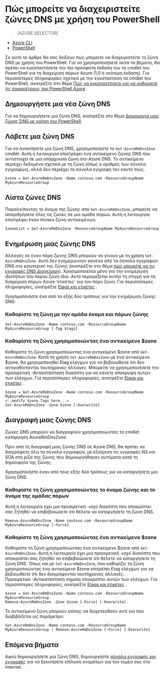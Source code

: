 <properties
   pageTitle="Διαχείριση ζώνες DNS χρησιμοποιώντας το PowerShell | Microsoft Azure"
   description="Μπορείτε να διαχειριστείτε ζώνες DNS με χρήση του Powershell Azure. Πώς μπορείτε να ενημερώσετε, να διαγράψετε και να δημιουργήσετε ζώνες DNS σε Azure DNS"
   services="dns"
   documentationCenter="na"
   authors="sdwheeler"
   manager="carmonm"
   editor=""/>

<tags
   ms.service="dns"
   ms.devlang="na"
   ms.topic="article"
   ms.tgt_pltfrm="na"
   ms.workload="infrastructure-services"
   ms.date="08/16/2016"
   ms.author="sewhee"/>

# <a name="how-to-manage-dns-zones-using-powershell"></a>Πώς μπορείτε να διαχειριστείτε ζώνες DNS με χρήση του PowerShell

> [AZURE.SELECTOR]
- [Azure CLI](dns-operations-dnszones-cli.md)
- [PowerShell](dns-operations-dnszones.md)



Σε αυτό το άρθρο θα σας δείξουν πώς μπορείτε να διαχειριστείτε τη ζώνη DNS με χρήση του PowerShell. Για να χρησιμοποιήσετε αυτά τα βήματα, θα πρέπει να εγκαταστήσετε την πιο πρόσφατη έκδοση του τα cmdlet του PowerShell για τη διαχείριση πόρων Azure (1,0 ή νεότερη έκδοση). Για περισσότερες πληροφορίες σχετικά με την εγκατάσταση τα cmdlet του PowerShell, ανατρέξτε στο θέμα [Πώς να εγκαταστήσετε και να ρυθμίσετε τις παραμέτρους του PowerShell Azure](../powershell-install-configure.md) .


## <a name="create-a-new-dns-zone"></a>Δημιουργήστε μια νέα ζώνη DNS

Για να δημιουργήσετε μια ζώνη DNS, ανατρέξτε στο θέμα [Δημιουργία μιας ζώνης DNS με χρήση του PowerShell](dns-getstarted-create-dnszone.md).

## <a name="get-a-dns-zone"></a>Λάβετε μια ζώνη DNS

Για να ανακτήσετε μια ζώνη DNS, χρησιμοποιήστε το `Get-AzureRmDnsZone` cmdlet. Αυτή η λειτουργία επιστρέφει ένα αντικείμενο ζώνης DNS που αντιστοιχεί σε μια υπάρχουσα ζώνη στο Azure DNS. Το αντικείμενο περιέχει δεδομένα σχετικά με τη ζώνη (όπως ο αριθμός των σύνολα εγγραφών), αλλά δεν περιέχει τα σύνολα εγγραφή τον εαυτό τους.

    $zone = Get-AzureRmDnsZone -Name contoso.com –ResourceGroupName MyAzureResourceGroup

## <a name="list-dns-zones"></a>Λίστα ζώνες DNS

Παραλείποντας το όνομα της ζώνης από `Get-AzureRmDnsZone`, μπορείτε να απαριθμήσετε όλες τις ζώνες σε μια ομάδα πόρων. Αυτή η λειτουργία επιστρέφει έναν πίνακα ζώνη αντικειμένων.

    $zoneList = Get-AzureRmDnsZone -ResourceGroupName MyAzureResourceGroup

## <a name="update-a-dns-zone"></a>Ενημέρωση μιας ζώνης DNS

Αλλαγές σε έναν πόρο ζώνης DNS μπορούν να γίνουν με τη χρήση `Set-AzureRmDnsZone`. Αυτό δεν ενημερώνουν κανένα από τα σύνολα εγγραφών DNS στο εσωτερικό της ζώνης (ανατρέξτε στο θέμα [πώς μπορείτε να τις εγγραφές DNS Διαχείριση](dns-operations-recordsets.md)). Χρησιμοποιείται μόνο για την ενημέρωση ιδιοτήτων του πόρου ζώνη ίδια. Αυτό περιορίζεται αυτήν τη στιγμή για τη διαχείριση πόρων Azure 'ετικέτες' για τον πόρο ζώνη. Για περισσότερες πληροφορίες, ανατρέξτε [Etags και ετικέτες](dns-getstarted-create-dnszone.md#Etags-and-tags) .

Χρησιμοποιήστε ένα από τα εξής δύο τρόπους για την ενημέρωση ζώνης DNS:

### <a name="specify-the-zone-using-the-zone-name-and-resource-group"></a>Καθορίστε τη ζώνη με την ομάδα όνομα και πόρων ζώνης

    Set-AzureRmDnsZone -Name contoso.com -ResourceGroupName MyAzureResourceGroup [-Tag $tags]

### <a name="specify-the-zone-using-a-zone-object"></a>Καθορίστε τη ζώνη χρησιμοποιώντας ένα αντικείμενο $zone

Καθορίστε τη ζώνη χρησιμοποιώντας ένα αντικείμενο $zone από `Get-AzureRmDnsZone`. Κατά τη χρήση `Set-AzureRmDnsZone` με ένα αντικείμενο $zone, θα χρησιμοποιηθεί Etag ελέγχων για να βεβαιωθείτε ότι δεν αντικαθίστανται ταυτόχρονες αλλαγές. Μπορείτε να χρησιμοποιήσετε την προαιρετική *-Αντικατάσταση* διακόπτη για να κάνετε απόκρυψη αυτών των ελέγχων. Για περισσότερες πληροφορίες, ανατρέξτε [Etags και ετικέτες](dns-getstarted-create-dnszone.md#Etags-and-tags) .


    $zone = Get-AzureRmDnsZone -Name contoso.com -ResourceGroupName MyAzureResourceGroup
    <..modify $zone.Tags here...>
    Set-AzureRmDnsZone -Zone $zone [-Overwrite]


## <a name="delete-a-dns-zone"></a>Διαγραφή μιας ζώνης DNS

Ζώνες DNS μπορούν να διαγραφούν χρησιμοποιώντας το cmdlet κατάργηση AzureRmDnsZone.

Πριν από τη διαγραφή μιας ζώνης DNS σε Azure DNS, θα πρέπει να διαγράψετε όλα τα σύνολα εγγραφών, με εξαίρεση τις εγγραφές NS και SOA στη ρίζα της ζώνης που δημιουργήθηκαν αυτόματα κατά τη δημιουργία της ζώνης.

Χρησιμοποιήστε έναν από τους εξής δύο τρόπους για να καταργήσετε μια ζώνη DNS:

### <a name="specify-the-zone-using-the-zone-name-and-resource-group-name"></a>Καθορίστε τη ζώνη χρησιμοποιώντας το όνομα ζώνης και το όνομα της ομάδας πόρων

Αυτή η λειτουργία έχει μια προαιρετική *-ισχύ* διακόπτη που αποκρύπτει σας ζητηθεί να επιβεβαιώσετε ότι θέλετε να καταργήσετε τη ζώνη DNS.

    Remove-AzureRmDnsZone -Name contoso.com -ResourceGroupName MyAzureResourceGroup [-Force]

### <a name="specify-the-zone-using-a-zone-object"></a>Καθορίστε τη ζώνη χρησιμοποιώντας ένα αντικείμενο $zone

Καθορίστε τη ζώνη χρησιμοποιώντας ένα αντικείμενο $zone από `Get-AzureRmDnsZone`. Αυτή η λειτουργία έχει μια προαιρετική *-ισχύ* διακόπτη που αποκρύπτει σας ζητηθεί να επιβεβαιώσετε ότι θέλετε να καταργήσετε τη ζώνη DNS. Όπως και με `Set-AzureRmDnsZone`, που καθορίζει τη ζώνη χρησιμοποιώντας ένα αντικείμενο $zone επιτρέπει Etag ελέγχων για να βεβαιωθείτε ότι δεν διαγράφονται ταυτόχρονες αλλαγές. <BR>
Προαιρετικό *-Αντικατάσταση* σημαία αποκρύπτει αυτών των ελέγχων. Για περισσότερες πληροφορίες, ανατρέξτε [Etags και ετικέτες](dns-getstarted-create-dnszone.md#Etags-and-tags) .

    $zone = Get-AzureRmDnsZone -Name contoso.com -ResourceGroupName MyAzureResourceGroup
    Remove-AzureRmDnsZone -Zone $zone [-Force] [-Overwrite]



Το αντικείμενο ζώνη μπορούν επίσης να διοχετευθούν αντί για που διαβιβάζεται ως παράμετρο:

    Get-AzureRmDnsZone -Name contoso.com -ResourceGroupName MyAzureResourceGroup | Remove-AzureRmDnsZone [-Force] [-Overwrite]

## <a name="next-steps"></a>Επόμενα βήματα

Αφού δημιουργήσετε μια ζώνη DNS, δημιουργήστε [σύνολα εγγραφής και εγγραφές](dns-getstarted-create-recordset.md) για να ξεκινήσετε επίλυση ονομάτων για τον τομέα σας στο Internet.